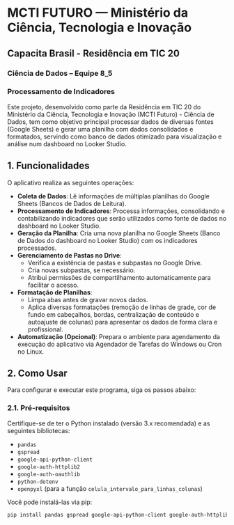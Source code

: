 # MCTI FUTURO — Ministério da Ciência, Tecnologia e Inovação  
## Capacita Brasil - Residência em TIC 20  
### Ciência de Dados – Equipe 8_5  
### Processamento de Indicadores

Este projeto, desenvolvido como parte da Residência em TIC 20 do Ministério da Ciência, Tecnologia e Inovação (MCTI Futuro) - Ciência de Dados, tem como objetivo principal processar dados de diversas fontes (Google Sheets) e gerar uma planilha com dados consolidados e formatados, servindo como banco de dados otimizado para visualização e análise num dashboard no Looker Studio.

## 1. Funcionalidades

O aplicativo realiza as seguintes operações:

- **Coleta de Dados**: Lê informações de múltiplas planilhas do Google Sheets (Bancos de Dados de Leitura).
- **Processamento de Indicadores**: Processa informações, consolidando e contabilizando indicadores que serão utilizados como fonte de dados no dashboard no Looker Studio.
- **Geração da Planilha**: Cria uma nova planilha no Google Sheets (Banco de Dados do dashboard no Looker Studio) com os indicadores processados.
- **Gerenciamento de Pastas no Drive**:
    - Verifica a existência de pastas e subpastas no Google Drive.
    - Cria novas subpastas, se necessário.
    - Atribui permissões de compartilhamento automaticamente para facilitar o acesso.
- **Formatação de Planilhas**:
    - Limpa abas antes de gravar novos dados.
    - Aplica diversas formatações (remoção de linhas de grade, cor de fundo em cabeçalhos, bordas, centralização de conteúdo e autoajuste de colunas) para apresentar os dados de forma clara e profissional.
- **Automatização (Opcional)**: Prepara o ambiente para agendamento da execução do aplicativo via Agendador de Tarefas do Windows ou Cron no Linux.

## 2. Como Usar

Para configurar e executar este programa, siga os passos abaixo:

### 2.1. Pré-requisitos

Certifique-se de ter o Python instalado (versão 3.x recomendada) e as seguintes bibliotecas:

- `pandas`
- `gspread`
- `google-api-python-client`
- `google-auth-httplib2`
- `google-auth-oauthlib`
- `python-dotenv`
- `openpyxl` (para a função `celula_intervalo_para_linhas_colunas`)

Você pode instalá-las via pip:

```bash
pip install pandas gspread google-api-python-client google-auth-httplib2 google-auth-oauthlib python-dotenv openpyxl
